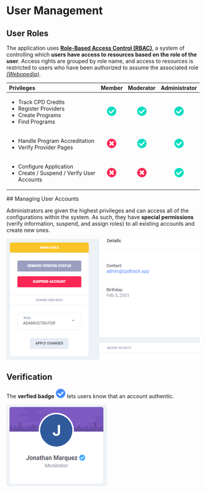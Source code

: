 # User Management

## User Roles

The application uses [**Role-Based Access Control \(RBAC\)**](https://en.wikipedia.org/wiki/Role-based_access_control), a system of controlling which **users have access to resources based on the role of the user**. Access rights are grouped by role name, and access to resources is restricted to users who have been authorized to assume the associated role [_\(Webopedia\)_](https://www.webopedia.com/TERM/R/RBAC.html).

<table>
  <thead>
    <tr>
      <th style="text-align:left">Privileges</th>
      <th style="text-align:center">Member</th>
      <th style="text-align:center">Moderator</th>
      <th style="text-align:center">Administrator</th>
    </tr>
  </thead>
  <tbody>
    <tr>
      <td style="text-align:left">
        <ul>
          <li>Track CPD Credits</li>
          <li>Register Providers</li>
          <li>Create Programs</li>
          <li>Find Programs</li>
        </ul>
      </td>
      <td style="text-align:center">
        <img src="../../.gitbook/assets/fa-check-circle-g.png" alt/>
      </td>
      <td style="text-align:center">
        <img src="../../.gitbook/assets/fa-check-circle-g.png" alt/>
      </td>
      <td style="text-align:center">
        <img src="../../.gitbook/assets/fa-check-circle-g.png" alt/>
      </td>
    </tr>
    <tr>
      <td style="text-align:left">
        <ul>
          <li>Handle Program Accreditation</li>
          <li>Verify Provider Pages</li>
        </ul>
      </td>
      <td style="text-align:center">
        <img src="../../.gitbook/assets/fa-times-circle-r.png" alt/>
      </td>
      <td style="text-align:center">
        <img src="../../.gitbook/assets/fa-check-circle-g.png" alt/>
      </td>
      <td style="text-align:center">
        <img src="../../.gitbook/assets/fa-check-circle-g.png" alt/>
      </td>
    </tr>
    <tr>
      <td style="text-align:left">
        <ul>
          <li>Configure Application</li>
          <li>Create / Suspend / Verify User Accounts</li>
        </ul>
      </td>
      <td style="text-align:center">
        <img src="../../.gitbook/assets/fa-times-circle-r.png" alt/>
      </td>
      <td style="text-align:center">
        <img src="../../.gitbook/assets/fa-times-circle-r.png" alt/>
      </td>
      <td style="text-align:center">
        <img src="../../.gitbook/assets/fa-check-circle-g.png" alt/>
      </td>
    </tr>
  </tbody>
</table>## Managing User Accounts

Administrators are given the highest privileges and can access all of the configurations within the system. As such, they have **special permissions** \(verify information, suspend, and assign roles\) to all existing accounts and create new ones.

![](../../.gitbook/assets/users-actions.png)

## Verification

The **verfied badge** ![](../../.gitbook/assets/fa-check-circle-b.png) lets users know that an account authentic.

![](../../.gitbook/assets/users-verify.png)

